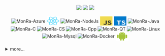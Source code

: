 <!--Hello
<h2><img src="https://emojis.slackmojis.com/emojis/images/1531849430/4246/blob-sunglasses.gif?1531849430" width="30"/> Hi 👋 , I'm MonRá! <img src="https://media.giphy.com/media/12oufCB0MyZ1Go/giphy.gif" width="50"></h2>
-->

<div>
  </p>
  <div align="center">
   <a href="https://www.facebook.com/ramon.chaib" target="_blank"><img src="https://img.shields.io/badge/-Facebook-%230077B5?style=for-the-badge&logo=facebook&logoColor=white" target="_blank"></a> 
  <a href="https://www.instagram.com/monrapps/" target="_blank"><img src="https://img.shields.io/badge/-Instagram-%23E4405F?style=for-the-badge&logo=instagram&logoColor=white" target="_blank"></a>
  <a href="https://www.linkedin.com/in/ramon-chaib-27007635/" target="_blank"><img src="https://img.shields.io/badge/-LinkedIn-%230077B5?style=for-the-badge&logo=linkedin&logoColor=white" target="_blank"></a>   
</div>
  
 <div style="display: inline_block" align="center"><br>
  <img align="center" alt="MonRa-Azure" height="30" width="40" src="https://cdn.jsdelivr.net/gh/devicons/devicon/icons/azure/azure-original.svg">
  <img align="center" alt="MonRa-React" height="30" width="40" src="https://raw.githubusercontent.com/devicons/devicon/master/icons/react/react-original.svg">
  <img align="center" alt="MonRa-NodeJs" height="30" width="40" src="https://cdn.jsdelivr.net/gh/devicons/devicon/icons/nodejs/nodejs-original.svg">
  <img align="center" alt="MonRa-Js" height="30" width="40" src="https://raw.githubusercontent.com/devicons/devicon/master/icons/javascript/javascript-original.svg">     <img align="center" alt="MonRa-Ts" height="30" width="40" src="https://raw.githubusercontent.com/devicons/devicon/master/icons/typescript/typescript-original.svg">
  <img align="center" alt="MonRa-Java" height="30" width="40" src="https://cdn.jsdelivr.net/gh/devicons/devicon/icons/java/java-original.svg">
  <img align="center" alt="MonRa-C" height="30" width="40" src="https://cdn.jsdelivr.net/gh/devicons/devicon/icons/c/c-original.svg">
  <img align="center" alt="MonRa-CS" height="30" width="40" src="https://cdn.jsdelivr.net/gh/devicons/devicon/icons/csharp/csharp-original.svg">
  <img align="center" alt="MonRa-Cpp" height="30" width="40" src="https://cdn.jsdelivr.net/gh/devicons/devicon/icons/cplusplus/cplusplus-original.svg">
  <img align="center" alt="MonRa-QT" height="30" width="40" src="https://cdn.jsdelivr.net/gh/devicons/devicon/icons/qt/qt-original.svg">
  <img align="center" alt="MonRa-Linux" height="30" width="40" src="https://cdn.jsdelivr.net/gh/devicons/devicon/icons/linux/linux-original.svg">
  <img align="center" alt="MonRa-Mysql" height="30" width="40" src="https://cdn.jsdelivr.net/gh/devicons/devicon/icons/mysql/mysql-original.svg">
  <img align="center" alt="MonRa-Docker" height="30" width="40" src="https://cdn.jsdelivr.net/gh/devicons/devicon/icons/docker/docker-original.svg">  
  <img align="center" alt="MonRa-Android" height="30" width="40" src="https://github.com/devicons/devicon/blob/master/icons/android/android-original.svg">
  
</div>
</a>

</br>
<!--
[![github activity graph](https://activity-graph.herokuapp.com/graph?username=monrapps&theme=chartreuse-dark)](https://github.com/monrapps/)
-->
<div>
<details>
      <summary>more...</summary>
      
<!--
### <img src="https://media.giphy.com/media/VgCDAzcKvsR6OM0uWg/giphy.gif" width="50"> A little more about me...  

```javascript
const monra = {
    pronouns: "He" | "Him",
    code: ["any"],
    askMeAbout: ["any"],
    technologies: {
        backEnd: {
            js: ["any"],
        },
        mobileApp: {
            native: ["Android Development"]
        },
        devOps: ["AWS", "Docker🐳", "Route53", "Nginx"],
        databases: ["mongo", "MySql", "sqlite"],
        misc: ["Firebase", "Socket.IO", "selenium", "open-cv", "php", "SuiteApp"]
    },
    architecture: ["Serverless Architecture", "Progressive web applications", "Single page applications"],
    currentFocus: "Building Robots to ease opertations",
    funFact: "There are two ways to write error-free programs; only the third one works"
};
```
-->

---
<!--START_SECTION:waka-->
![Code Time](http://img.shields.io/badge/Code%20Time-841%20hrs%2047%20mins-blue)

![Profile Views](http://img.shields.io/badge/Profile%20Views-0-blue)

![Lines of code](https://img.shields.io/badge/From%20Hello%20World%20I%27ve%20Written-3.1%20million%20lines%20of%20code-blue)

**🐱 My GitHub Data** 

> 📦 42.1 kB Used in GitHub's Storage 
 > 
> 🏆 2,112 Contributions in the Year 2024
 > 
> 🚫 Not Opted to Hire
 > 
> 📜 24 Public Repositories 
 > 
> 🔑 18 Private Repositories 
 > 
**I'm an Early 🐤** 

```text
🌞 Morning                8536 commits        █████████░░░░░░░░░░░░░░░░   35.32 % 
🌆 Daytime                11231 commits       ████████████░░░░░░░░░░░░░   46.47 % 
🌃 Evening                3656 commits        ████░░░░░░░░░░░░░░░░░░░░░   15.13 % 
🌙 Night                  745 commits         █░░░░░░░░░░░░░░░░░░░░░░░░   03.08 % 
```
📅 **I'm Most Productive on Thursday** 

```text
Monday                   4480 commits        █████░░░░░░░░░░░░░░░░░░░░   18.54 % 
Tuesday                  4528 commits        █████░░░░░░░░░░░░░░░░░░░░   18.74 % 
Wednesday                4666 commits        █████░░░░░░░░░░░░░░░░░░░░   19.31 % 
Thursday                 5101 commits        █████░░░░░░░░░░░░░░░░░░░░   21.11 % 
Friday                   3231 commits        ███░░░░░░░░░░░░░░░░░░░░░░   13.37 % 
Saturday                 1275 commits        █░░░░░░░░░░░░░░░░░░░░░░░░   05.28 % 
Sunday                   887 commits         █░░░░░░░░░░░░░░░░░░░░░░░░   03.67 % 
```


📊 **This Week I Spent My Time On** 

```text
🕑︎ Time Zone: America/Sao_Paulo

💬 Programming Languages: 
Other                    6 hrs 10 mins       ████████░░░░░░░░░░░░░░░░░   33.02 % 
CSV                      4 hrs 37 mins       ██████░░░░░░░░░░░░░░░░░░░   24.74 % 
C                        2 hrs 51 mins       ████░░░░░░░░░░░░░░░░░░░░░   15.27 % 
Markdown                 2 hrs 24 mins       ███░░░░░░░░░░░░░░░░░░░░░░   12.88 % 
Bash                     43 mins             █░░░░░░░░░░░░░░░░░░░░░░░░   03.89 % 

🔥 Editors: 
VS Code                  18 hrs 43 mins      █████████████████████████   100.00 % 

🐱‍💻 Projects: 
gin_base                 4 hrs 41 mins       ██████░░░░░░░░░░░░░░░░░░░   25.09 % 
website-status-monitor   4 hrs 41 mins       ██████░░░░░░░░░░░░░░░░░░░   25.05 % 
wlm-esp32                3 hrs 55 mins       █████░░░░░░░░░░░░░░░░░░░░   21.00 % 
Markdown                 3 hrs 25 mins       █████░░░░░░░░░░░░░░░░░░░░   18.31 % 
kernel                   39 mins             █░░░░░░░░░░░░░░░░░░░░░░░░   03.47 % 

💻 Operating System: 
WSL                      11 hrs 21 mins      ███████████████░░░░░░░░░░   60.68 % 
Windows                  7 hrs 21 mins       ██████████░░░░░░░░░░░░░░░   39.32 % 
```

**I Mostly Code in C** 

```text
C                        9 repos             ████░░░░░░░░░░░░░░░░░░░░░   16.67 % 
C++                      8 repos             ████░░░░░░░░░░░░░░░░░░░░░   14.81 % 
HTML                     6 repos             ███░░░░░░░░░░░░░░░░░░░░░░   11.11 % 
TypeScript               4 repos             ██░░░░░░░░░░░░░░░░░░░░░░░   07.41 % 
Python                   2 repos             █░░░░░░░░░░░░░░░░░░░░░░░░   03.70 % 
```



**Timeline**

![Lines of Code chart](https://raw.githubusercontent.com/monrapps/monrapps/master/assets/bar_graph.png)


 Last Updated on 29/09/2024 12:26:38 UTC
<!--END_SECTION:waka-->
